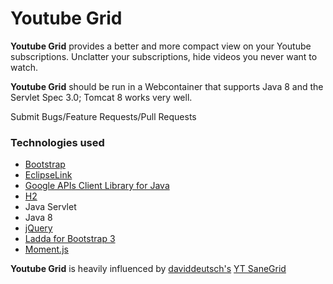 # Youtube Grid

**Youtube Grid** provides a better and more compact view on your Youtube subscriptions. Unclatter your subscriptions, hide videos you never want to watch.

**Youtube Grid** should be run in a Webcontainer that supports Java 8 and the Servlet Spec 3.0; Tomcat 8 works very well.





Submit Bugs/Feature Requests/Pull Requests

### Technologies used
* [Bootstrap](http://getbootstrap.com/)
* [EclipseLink](http://eclipse.org/eclipselink/)
* [Google APIs Client Library for Java](https://github.com/google/google-api-java-client)
* [H2](http://www.h2database.com/html/main.html)
* Java Servlet
* Java 8
* [jQuery](https://jquery.com/)
* [Ladda for Bootstrap 3](https://github.com/msurguy/Ladda-bootstrap)
* [Moment.js](http://momentjs.com/)


**Youtube Grid** is heavily influenced by [daviddeutsch's](https://github.com/daviddeutsch)	[YT SaneGrid](http://daviddeutsch.github.io/yt-sanegrid/)
